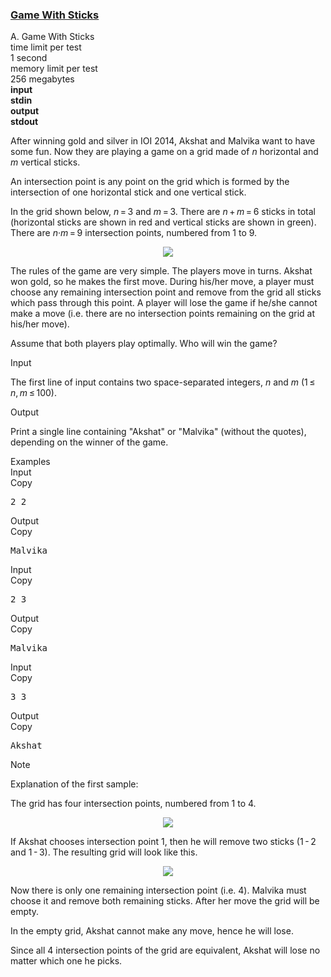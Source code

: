 <h3><a href="https://codeforces.com/contest/451/problem/A" target="_blank" rel="noopener noreferrer">Game With Sticks</a></h3>
<div class="header"><div class="title">A. Game With Sticks</div><div class="time-limit"><div class="property-title">time limit per test</div>1 second</div><div class="memory-limit"><div class="property-title">memory limit per test</div>256 megabytes</div><div class="input-file input-standard" style="font-weight: bold"><div class="property-title">input</div>stdin</div><div class="output-file output-standard" style="font-weight: bold"><div class="property-title">output</div>stdout</div></div><div><p>After winning gold and silver in IOI 2014, Akshat and Malvika want to have some fun. Now they are playing a game on a grid made of <span class="tex-span"><i>n</i></span> horizontal and <span class="tex-span"><i>m</i></span> vertical sticks.</p><p>An <span class="tex-font-style-it">intersection point</span> is any point on the grid which is formed by the intersection of one horizontal stick and one vertical stick.</p><p>In the grid shown below, <span class="tex-span"><i>n</i> = 3</span> and <span class="tex-span"><i>m</i> = 3</span>. There are <span class="tex-span"><i>n</i> + <i>m</i> = 6</span> sticks in total (horizontal sticks are shown in red and vertical sticks are shown in green). There are <span class="tex-span"><i>n</i>·<i>m</i> = 9</span> intersection points, numbered from <span class="tex-span">1</span> to <span class="tex-span">9</span>.</p><center> <img class="tex-graphics" src="https://espresso.codeforces.com/50363541bbd59903b7d229883f1d6b33fb4ff463.png" style="max-width: 100.0%;max-height: 100.0%;"> </center><p>The rules of the game are very simple. The players move in turns. Akshat won gold, so he makes the first move. During his/her move, a player must choose any remaining intersection point and remove from the grid all sticks which pass through this point. A player will lose the game if he/she cannot make a move (i.e. there are no intersection points remaining on the grid at his/her move).</p><p>Assume that both players play optimally. Who will win the game?</p></div><div class="input-specification"><div class="section-title">Input</div><p>The first line of input contains two space-separated integers, <span class="tex-span"><i>n</i></span> and <span class="tex-span"><i>m</i></span> (<span class="tex-span">1 ≤ <i>n</i>, <i>m</i> ≤ 100</span>).</p></div><div class="output-specification"><div class="section-title">Output</div><p>Print a single line containing "<span class="tex-font-style-tt">Akshat</span>" or "<span class="tex-font-style-tt">Malvika</span>" (without the quotes), depending on the winner of the game.</p></div><div class="sample-tests"><div class="section-title">Examples</div><div class="sample-test"><div class="input"><div class="title">Input<div title="Copy" data-clipboard-target="#id00960043931217113" id="id0022683965164557351" class="input-output-copier">Copy</div></div><pre id="id00960043931217113">2 2<br></pre></div><div class="output"><div class="title">Output<div title="Copy" data-clipboard-target="#id006984850750756427" id="id006819504677728867" class="input-output-copier">Copy</div></div><pre id="id006984850750756427">Malvika<br></pre></div><div class="input"><div class="title">Input<div title="Copy" data-clipboard-target="#id0048803441259309777" id="id004010671027201679" class="input-output-copier">Copy</div></div><pre id="id0048803441259309777">2 3<br></pre></div><div class="output"><div class="title">Output<div title="Copy" data-clipboard-target="#id002896726505795626" id="id00581397142431903" class="input-output-copier">Copy</div></div><pre id="id002896726505795626">Malvika<br></pre></div><div class="input"><div class="title">Input<div title="Copy" data-clipboard-target="#id0033840126186366326" id="id0042813118543817597" class="input-output-copier">Copy</div></div><pre id="id0033840126186366326">3 3<br></pre></div><div class="output"><div class="title">Output<div title="Copy" data-clipboard-target="#id0022418844810273553" id="id00798669886098424" class="input-output-copier">Copy</div></div><pre id="id0022418844810273553">Akshat<br></pre></div></div></div><div class="note"><div class="section-title">Note</div><p><span class="tex-font-style-it">Explanation of the first sample:</span></p><p>The grid has four intersection points, numbered from <span class="tex-span">1</span> to <span class="tex-span">4</span>.</p><center> <img class="tex-graphics" src="https://espresso.codeforces.com/04c7c3415166d507f7b850bd8e2e8c21687c2c2f.png" style="max-width: 100.0%;max-height: 100.0%;"> </center><p>If Akshat chooses intersection point <span class="tex-span">1</span>, then he will remove two sticks (<span class="tex-span">1 - 2</span> and <span class="tex-span">1 - 3</span>). The resulting grid will look like this.</p><center> <img class="tex-graphics" src="https://espresso.codeforces.com/1d7491f3b3901f7f1ba38b2631a129e273989741.png" style="max-width: 100.0%;max-height: 100.0%;"> </center><p>Now there is only one remaining intersection point (i.e. <span class="tex-span">4</span>). Malvika must choose it and remove both remaining sticks. After her move the grid will be empty.</p><p>In the empty grid, Akshat cannot make any move, hence he will lose.</p><p>Since all <span class="tex-span">4</span> intersection points of the grid are equivalent, Akshat will lose no matter which one he picks.</p></div>